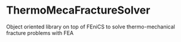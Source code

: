 # ThermoMecaFractureSolver
Object oriented library on top of FEniCS to solve thermo-mechanical fracture problems with FEA
